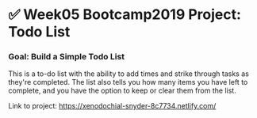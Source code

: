 # ✅ Week05 Bootcamp2019 Project: Todo List

### Goal: Build a Simple Todo List


This is a to-do list with the ability to add times and strike through tasks as they're completed.  The list also tells you how many items you have left to complete, and you have the option to keep or clear them from the list.

Link to project: https://xenodochial-snyder-8c7734.netlify.com/
